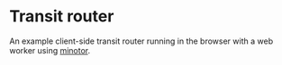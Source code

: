# Transit router

An example client-side transit router running in the browser with a web worker using [minotor](https://minotor.dev).
